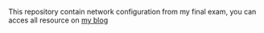 This repository contain network configuration from my final exam, you can acces all resource on <a  href="http://www.zikrillah.com/p/skripsi.html">my blog</a>
